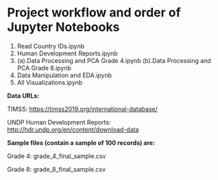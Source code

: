 # Project workflow and order of Jupyter Notebooks

1. Read Country IDs.ipynb
2. Human Development Reports.ipynb
3. (a).Data Processing and PCA Grade 4.ipynb     (b).Data Processing and PCA Grade 8.ipynb
4. Data Manipulation and EDA.ipynb
5. All Visualizations.ipynb


**Data URLs:**

TIMSS: https://timss2019.org/international-database/

UNDP Human Development Reports: http://hdr.undp.org/en/content/download-data

**Sample files (contain a sample of 100 records) are:**

Grade 4: grade_4_final_sample.csv

Grade 8: grade_8_final_sample.csv

